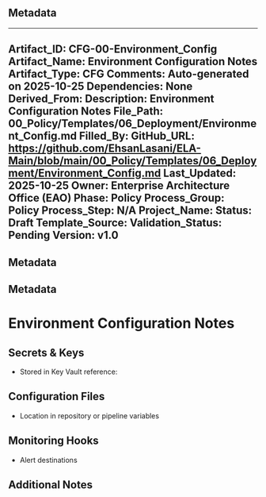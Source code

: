 ## Metadata
---
Artifact_ID: CFG-00-Environment_Config
Artifact_Name: Environment Configuration Notes
Artifact_Type: CFG
Comments: Auto-generated on 2025-10-25
Dependencies: None
Derived_From: 
Description: Environment Configuration Notes
File_Path: 00_Policy/Templates/06_Deployment/Environment_Config.md
Filled_By: 
GitHub_URL: https://github.com/EhsanLasani/ELA-Main/blob/main/00_Policy/Templates/06_Deployment/Environment_Config.md
Last_Updated: 2025-10-25
Owner: Enterprise Architecture Office (EAO)
Phase: Policy
Process_Group: Policy
Process_Step: N/A
Project_Name: 
Status: Draft
Template_Source: 
Validation_Status: Pending
Version: v1.0
---
## Metadata
## Metadata
# Environment Configuration Notes

## Secrets & Keys
- Stored in Key Vault reference:

## Configuration Files
- Location in repository or pipeline variables

## Monitoring Hooks
- Alert destinations

## Additional Notes

